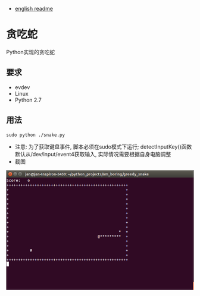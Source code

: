 * [english readme](https://github.com/hungChien/greedy-snake/blob/master/english.md)
# 贪吃蛇
Python实现的贪吃蛇

## 要求
* evdev
* Linux
* Python 2.7

## 用法
```Shell
sudo python ./snake.py
```
* 注意: 为了获取键盘事件, 脚本必须在sudo模式下运行; detectInputKey()函数默认从/dev/input/event4获取输入, 实际情况需要根据自身电脑调整
* 截图

![image](https://github.com/hungChien/greedy-snake/blob/master/screenshot.png)
